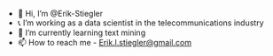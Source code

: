 - 👋 Hi, I’m @Erik-Stiegler
- :telephone_receiver: I’m working as a data scientist in the telecommunications industry
- 🌱 I’m currently learning text mining
- 📫 How to reach me - Erik.l.stiegler@gmail.com

<!---
Erik-Stiegler/Erik-Stiegler is a ✨ special ✨ repository because its `README.md` (this file) appears on your GitHub profile.
You can click the Preview link to take a look at your changes.
--->
